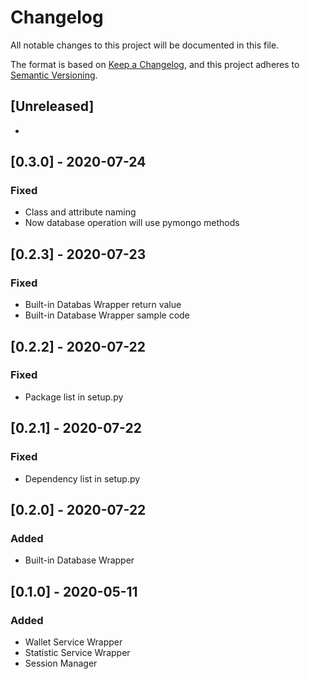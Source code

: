 # Changelog
All notable changes to this project will be documented in this file.

The format is based on [Keep a Changelog](https://keepachangelog.com/en/1.0.0/),
and this project adheres to [Semantic Versioning](https://semver.org/spec/v2.0.0.html).

## [Unreleased]
-

## [0.3.0] - 2020-07-24
### Fixed
- Class and attribute naming
- Now database operation will use pymongo methods

## [0.2.3] - 2020-07-23
### Fixed
- Built-in Databas Wrapper return value
- Built-in Database Wrapper sample code

## [0.2.2] - 2020-07-22
### Fixed
- Package list in setup.py

## [0.2.1] - 2020-07-22
### Fixed
- Dependency list in setup.py

## [0.2.0] - 2020-07-22
### Added
- Built-in Database Wrapper

## [0.1.0] - 2020-05-11
### Added
- Wallet Service Wrapper
- Statistic Service Wrapper
- Session Manager